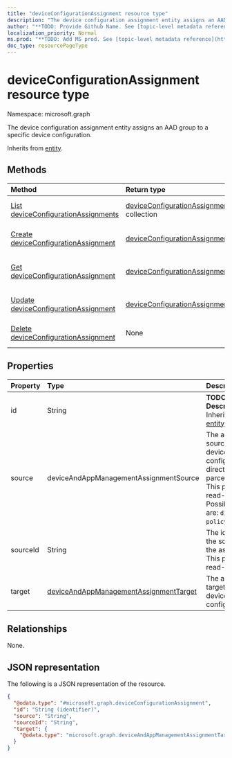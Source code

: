 ```yaml
---
title: "deviceConfigurationAssignment resource type"
description: "The device configuration assignment entity assigns an AAD group to a specific device configuration."
author: "**TODO: Provide Github Name. See [topic-level metadata reference](https://msgo.azurewebsites.net/add/document/guidelines/metadata.html#topic-level-metadata)**"
localization_priority: Normal
ms.prod: "**TODO: Add MS prod. See [topic-level metadata reference](https://msgo.azurewebsites.net/add/document/guidelines/metadata.html#topic-level-metadata)**"
doc_type: resourcePageType
---
```


# deviceConfigurationAssignment resource type

Namespace: microsoft.graph



The device configuration assignment entity assigns an AAD group to a specific device configuration.


Inherits from [entity](../resources/entity.md).

## Methods
|Method|Return type|Description|
|:---|:---|:---|
|[List deviceConfigurationAssignments](../api/deviceconfigurationassignment-list.md)|[deviceConfigurationAssignment](../resources/deviceconfigurationassignment.md) collection|Get a list of the [deviceConfigurationAssignment](../resources/deviceconfigurationassignment.md) objects and their properties.|
|[Create deviceConfigurationAssignment](../api/deviceconfigurationassignment-create.md)|[deviceConfigurationAssignment](../resources/deviceconfigurationassignment.md)|Create a new [deviceConfigurationAssignment](../resources/deviceconfigurationassignment.md) object.|
|[Get deviceConfigurationAssignment](../api/deviceconfigurationassignment-get.md)|[deviceConfigurationAssignment](../resources/deviceconfigurationassignment.md)|Read the properties and relationships of a [deviceConfigurationAssignment](../resources/deviceconfigurationassignment.md) object.|
|[Update deviceConfigurationAssignment](../api/deviceconfigurationassignment-update.md)|[deviceConfigurationAssignment](../resources/deviceconfigurationassignment.md)|Update the properties of a [deviceConfigurationAssignment](../resources/deviceconfigurationassignment.md) object.|
|[Delete deviceConfigurationAssignment](../api/deviceconfigurationassignment-delete.md)|None|Deletes a [deviceConfigurationAssignment](../resources/deviceconfigurationassignment.md) object.|

## Properties
|Property|Type|Description|
|:---|:---|:---|
|id|String|**TODO: Add Description** Inherited from [entity](../resources/entity.md)|
|source|deviceAndAppManagementAssignmentSource|The assignment source for the device configuration, direct or parcel/policySet. This property is read-only. Possible values are: `direct`, `policySets`.|
|sourceId|String|The identifier of the source of the assignment. This property is read-only.|
|target|[deviceAndAppManagementAssignmentTarget](../resources/deviceandappmanagementassignmenttarget.md)|The assignment target for the device configuration.|

## Relationships
None.

## JSON representation
The following is a JSON representation of the resource.
<!-- {
  "blockType": "resource",
  "keyProperty": "id",
  "@odata.type": "microsoft.graph.deviceConfigurationAssignment",
  "baseType": "microsoft.graph.entity",
  "openType": false
}
-->
``` json
{
  "@odata.type": "#microsoft.graph.deviceConfigurationAssignment",
  "id": "String (identifier)",
  "source": "String",
  "sourceId": "String",
  "target": {
    "@odata.type": "microsoft.graph.deviceAndAppManagementAssignmentTarget"
  }
}
```

